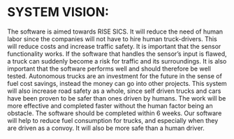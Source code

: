 # SYSTEM VISION:

The software is aimed towards RISE SICS. It will reduce the need of human labor since the companies will not have to hire human truck-drivers. This will reduce costs and increase traffic safety. It is important that the sensor functionality works. If the software that handles the sensor’s input is flawed, a truck can suddenly become a risk for traffic and its surroundings. 
It is also important that the software performs well and should therefore be well tested. Autonomous trucks are an investment for the future in the sense of fuel cost savings, instead the money can go into other projects. 
This system will also increase road safety as a whole, since self driven trucks and cars have been proven to be safer than ones driven by humans. The work will be more effective and completed faster without the human factor being an obstacle. The software should be completed within 6 weeks. 
Our software will help to reduce fuel consumption for trucks, and especially when they are driven as a convoy. It will also be more safe than a human driver.
